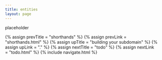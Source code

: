 ```yaml
---
title: entities
layout: page
---
```


placeholder

{% assign prevTitle = "shorthands" %}
{% assign prevLink = "shorthands.html" %}
{% assign upTitle = "building your subdomain" %}
{% assign upLink = "." %}
{% assign nextTitle = "todo" %}
{% assign nextLink = "todo.html" %}
{% include navigate.html %}

